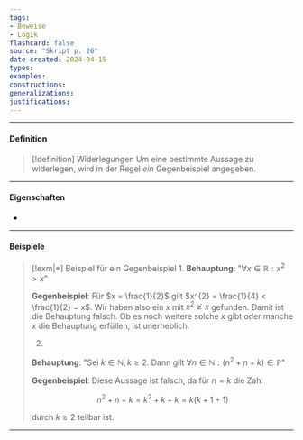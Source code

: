 ```yaml
---
tags:
- Beweise
- Logik
flashcard: false
source: "Skript p. 26"
date created: 2024-04-15
types: 
examples: 
constructions: 
generalizations: 
justifications:
---
```

***
#### Definition

> [!definition] Widerlegungen
> Um eine bestimmte Aussage zu widerlegen, wird in der Regel *ein* Gegenbeispiel angegeben.

***
#### Eigenschaften

- 

***
#### Beispiele

> [!exm|*] Beispiel für ein Gegenbeispiel 
> 1.
> 	**Behauptung**:
> 	"$\forall x \in \mathbb{R} : x^{2} > x$"
> 	
> 	**Gegenbeispiel**:
> 	Für $x = \frac{1}{2}$ gilt $x^{2} = \frac{1}{4} < \frac{1}{2} = x$. Wir haben also ein $x$ mit $x^{2} \ngeq x$ gefunden. Damit ist die Behauptung falsch. Ob es noch weitere solche $x$ gibt oder manche $x$ die Behauptung erfüllen, ist unerheblich.
> 	
> 2.
> 
> 	**Behauptung**:
> 	"Sei $k \in \mathbb{N}, k \geq 2$. Dann gilt $\forall n \in \mathbb{N} : (n^{2} + n + k) \in \mathbb{P}$"
> 	
> 	**Gegenbeispiel**:
> 	Diese Aussage ist falsch, da für $n = k$ die Zahl
> 	
> 	$$
> 	n^{2} + n + k = k^{2} + k + k = k(k + 1 + 1)
> 	$$
> 
> 	durch $k \geq 2$ teilbar ist.

***
